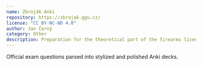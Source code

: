 ```yaml
---
name: Zbroják Anki
repository: https://zbrojak.ggu.cz/
license: "CC BY-NC-ND 4.0"
author: Jan Černý
category: Other
description: Preparation for the theoretical part of the firearms licence examination in the Czech Republic.
---
```


Official exam questions parsed into stylized and polished Anki decks.
